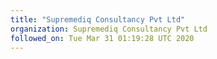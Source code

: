 ```yaml
---
title: "Supremediq Consultancy Pvt Ltd"
organization: Supremediq Consultancy Pvt Ltd
followed_on: Tue Mar 31 01:19:28 UTC 2020
---
```

